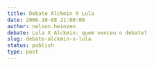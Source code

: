 ```yaml
---
title: Debate Alckmin X Lula
date: 2006-10-08 21:00:00
author: nelson.heinzen
debate: Lula X Alckmin: quem venceu o debate?
slug: debate-alckmin-x-lula
status: publish 
type: post
---
```


  

